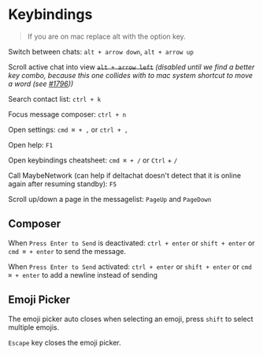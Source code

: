# Keybindings

> If you are on mac replace alt with the option key.

Switch between chats: `alt + arrow down`, `alt + arrow up`

Scroll active chat into view ~~`alt + arrow left`~~ _(disabled until we find a better key combo, because this one collides with to mac system shortcut to move a word (see [#1796](https://github.com/deltachat/deltachat-desktop/issues/1796)))_

Search contact list: `ctrl + k`

Focus message composer: `ctrl + n`

Open settings: `cmd ⌘ + ,` or `ctrl + ,`

Open help: `F1`

Open keybindings cheatsheet: `cmd ⌘ + /` or `Ctrl` + `/`

Call MaybeNetwork (can help if deltachat doesn't detect that it is online again after resuming standby): `F5`

Scroll up/down a page in the messagelist: `PageUp` and `PageDown`

## Composer

When `Press Enter to Send` is deactivated: `ctrl + enter` or `shift + enter` or `cmd ⌘ + enter` to send the message.

When `Press Enter to Send` activated: `ctrl + enter` or `shift + enter` or `cmd ⌘ + enter` to add a newline instead of sending

## Emoji Picker

The emoji picker auto closes when selecting an emoji, press `shift` to select multiple emojis.

`Escape` key closes the emoji picker.
